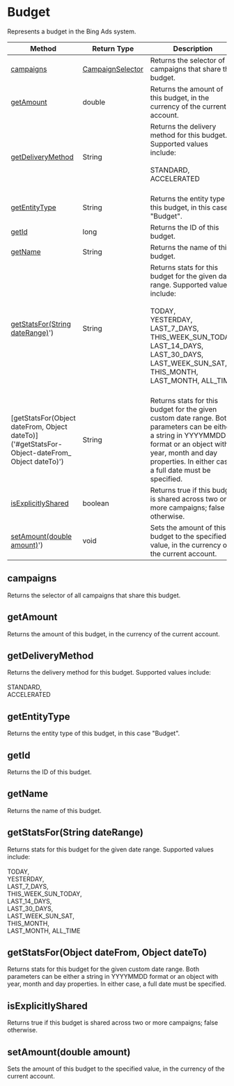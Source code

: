 # Budget
Represents a budget in the Bing Ads system.

|Method|Return Type|Description|
|-|-|-
[campaigns]('#campaigns')|[CampaignSelector](./CampaignSelector)|Returns the selector of all campaigns that share this budget.<br />
[getAmount]('#getAmount')|double|Returns the amount of this budget, in the currency of the current account.<br />
[getDeliveryMethod]('#getDeliveryMethod')|String|Returns the delivery method for this budget. Supported values include:<br /> <br /> STANDARD,<br /> ACCELERATED<br /><br />
[getEntityType]('#getEntityType')|String|Returns the entity type of this budget, in this case "Budget".<br />
[getId]('#getId')|long|Returns the ID of this budget.<br />
[getName]('#getName')|String|Returns the name of this budget.<br />
[getStatsFor(String dateRange)]('#getStatsFor-String-dateRange)')|String|Returns stats for this budget for the given date range. Supported values include:<br /> <br /> TODAY,<br /> YESTERDAY,<br /> LAST_7_DAYS,<br /> THIS_WEEK_SUN_TODAY,<br /> LAST_14_DAYS,<br /> LAST_30_DAYS,<br /> LAST_WEEK_SUN_SAT,<br /> THIS_MONTH,<br /> LAST_MONTH, ALL_TIME<br /><br />
[getStatsFor(Object dateFrom, Object dateTo)]('#getStatsFor-Object-dateFrom_ Object dateTo)')|String|Returns stats for this budget for the given custom date range. Both parameters can be either a string in YYYYMMDD format or an object with year, month and day properties. In either case, a full date must be specified.<br />
[isExplicitlyShared]('#isExplicitlyShared')|boolean|Returns true if this budget is shared across two or more campaigns; false otherwise. <br />
[setAmount(double amount)]('#setAmount-double-amount)')|void|Sets the amount of this budget to the specified value, in the currency of the current account.<br />

<a name="#campaigns"></a>
## campaigns
Returns the selector of all campaigns that share this budget.


<a name="#getAmount"></a>
## getAmount
Returns the amount of this budget, in the currency of the current account.


<a name="#getDeliveryMethod"></a>
## getDeliveryMethod
Returns the delivery method for this budget. Supported values include:<br /> <br /> STANDARD,<br /> ACCELERATED<br />


<a name="#getEntityType"></a>
## getEntityType
Returns the entity type of this budget, in this case "Budget".


<a name="#getId"></a>
## getId
Returns the ID of this budget.


<a name="#getName"></a>
## getName
Returns the name of this budget.


<a name="#getStatsFor-String-dateRange)"></a>
## getStatsFor(String dateRange)
Returns stats for this budget for the given date range. Supported values include:<br /> <br /> TODAY,<br /> YESTERDAY,<br /> LAST_7_DAYS,<br /> THIS_WEEK_SUN_TODAY,<br /> LAST_14_DAYS,<br /> LAST_30_DAYS,<br /> LAST_WEEK_SUN_SAT,<br /> THIS_MONTH,<br /> LAST_MONTH, ALL_TIME<br />


<a name="#getStatsFor-Object-dateFrom_ Object dateTo)"></a>
## getStatsFor(Object dateFrom, Object dateTo)
Returns stats for this budget for the given custom date range. Both parameters can be either a string in YYYYMMDD format or an object with year, month and day properties. In either case, a full date must be specified.


<a name="#isExplicitlyShared"></a>
## isExplicitlyShared
Returns true if this budget is shared across two or more campaigns; false otherwise. 


<a name="#setAmount-double-amount)"></a>
## setAmount(double amount)
Sets the amount of this budget to the specified value, in the currency of the current account.


